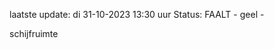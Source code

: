 laatste update: 
di 31-10-2023 13:30   uur 
Status: FAALT - geel - 
<div class="service Y">schijfruimte</div>
